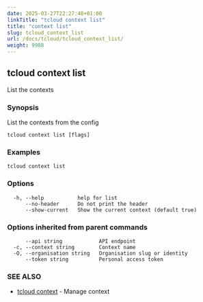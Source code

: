 ```yaml
---
date: 2025-03-27T22:27:48+01:00
linkTitle: "tcloud context list"
title: "context list"
slug: tcloud_context_list
url: /docs/tcloud/tcloud_context_list/
weight: 9988
---
```

## tcloud context list

List the contexts

### Synopsis

List the contexts from the config

```
tcloud context list [flags]
```

### Examples

```
tcloud context list
```

### Options

```
  -h, --help           help for list
      --no-header      Do not print the header
      --show-current   Show the current context (default true)
```

### Options inherited from parent commands

```
      --api string            API endpoint
  -c, --context string        Context name
  -O, --organisation string   Organisation slug or identity
      --token string          Personal access token
```

### SEE ALSO

* [tcloud context](/docs/tcloud/tcloud_context/)	 - Manage context

